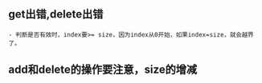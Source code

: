 ## get出错,delete出错
	- 判断是否有效时，index要>= size，因为index从0开始，如果index=size，就会越界了。

## add和delete的操作要注意，size的增减